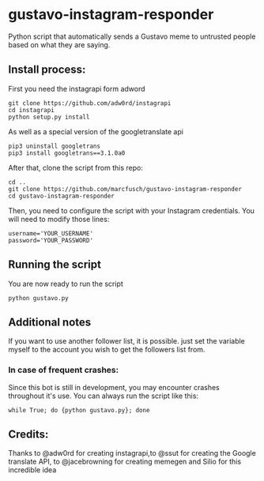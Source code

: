 # gustavo-instagram-responder
Python script that automatically sends a Gustavo meme to untrusted people based on what they are saying.

## Install process:
First you need the instagrapi form adword
```
git clone https://github.com/adw0rd/instagrapi
cd instagrapi
python setup.py install
```
As well as a special version of the googletranslate api
```
pip3 uninstall googletrans                                                                                              pip3 install googletrans==3.1.0a0
```

After that, clone the script from this repo:

```
cd ..
git clone https://github.com/marcfusch/gustavo-instagram-responder
cd gustavo-instagram-responder
```
Then, you need to configure the script with your Instagram credentials.
You will need to modify those lines:
```
username='YOUR_USERNAME'
password='YOUR_PASSWORD'
```

## Running the script
You are now ready to run the script
```
python gustavo.py
```

## Additional notes
If you want to use another follower list, it is possible. just set the variable myself to the account you wish to get the followers list from.

### In case of frequent crashes:
Since this bot is still in development, you may encounter crashes throughout it's use.
You can always run the script like this:

```
while True; do {python gustavo.py}; done
```


## Credits:
Thanks to @adw0rd for creating instagrapi,to @ssut for creating the Google translate API, to @jacebrowning for creating memegen and Silio for this incredible idea
